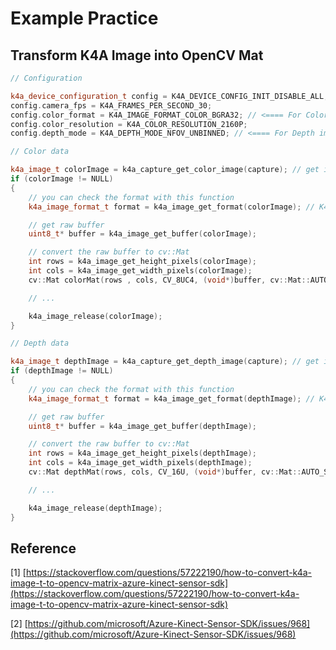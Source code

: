# Example Practice

## Transform K4A Image into OpenCV Mat

```cpp
// Configuration

k4a_device_configuration_t config = K4A_DEVICE_CONFIG_INIT_DISABLE_ALL;
config.camera_fps = K4A_FRAMES_PER_SECOND_30;
config.color_format = K4A_IMAGE_FORMAT_COLOR_BGRA32; // <==== For Color image
config.color_resolution = K4A_COLOR_RESOLUTION_2160P;
config.depth_mode = K4A_DEPTH_MODE_NFOV_UNBINNED; // <==== For Depth image 

// Color data

k4a_image_t colorImage = k4a_capture_get_color_image(capture); // get image metadata
if (colorImage != NULL)
{
    // you can check the format with this function
    k4a_image_format_t format = k4a_image_get_format(colorImage); // K4A_IMAGE_FORMAT_COLOR_BGRA32 

    // get raw buffer
    uint8_t* buffer = k4a_image_get_buffer(colorImage);

    // convert the raw buffer to cv::Mat
    int rows = k4a_image_get_height_pixels(colorImage);
    int cols = k4a_image_get_width_pixels(colorImage);
    cv::Mat colorMat(rows , cols, CV_8UC4, (void*)buffer, cv::Mat::AUTO_STEP);

    // ...

    k4a_image_release(colorImage);
}

// Depth data

k4a_image_t depthImage = k4a_capture_get_depth_image(capture); // get image metadata
if (depthImage != NULL)
{
    // you can check the format with this function
    k4a_image_format_t format = k4a_image_get_format(depthImage); // K4A_IMAGE_FORMAT_DEPTH16 

    // get raw buffer
    uint8_t* buffer = k4a_image_get_buffer(depthImage);

    // convert the raw buffer to cv::Mat
    int rows = k4a_image_get_height_pixels(depthImage);
    int cols = k4a_image_get_width_pixels(depthImage);
    cv::Mat depthMat(rows, cols, CV_16U, (void*)buffer, cv::Mat::AUTO_STEP);

    // ...

    k4a_image_release(depthImage);
}
```

## Reference

\[1\] [https://stackoverflow.com/questions/57222190/how-to-convert-k4a-image-t-to-opencv-matrix-azure-kinect-sensor-sdk](https://stackoverflow.com/questions/57222190/how-to-convert-k4a-image-t-to-opencv-matrix-azure-kinect-sensor-sdk)

\[2\] [https://github.com/microsoft/Azure-Kinect-Sensor-SDK/issues/968](https://github.com/microsoft/Azure-Kinect-Sensor-SDK/issues/968)

